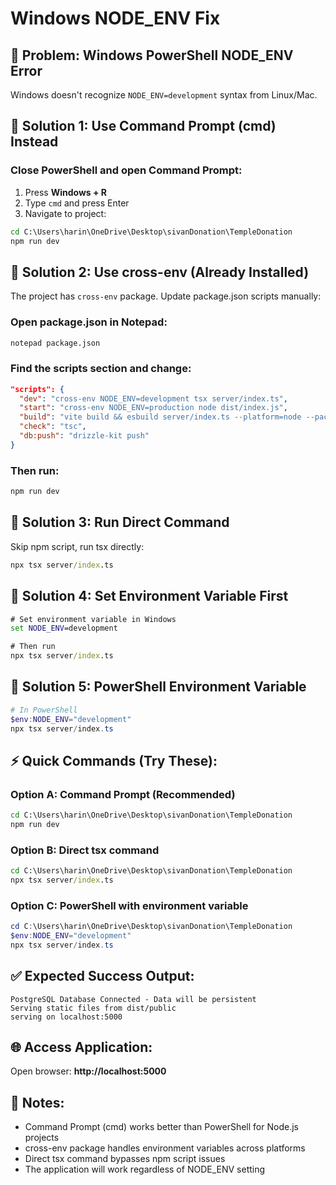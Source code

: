 # Windows NODE_ENV Fix

## 🚨 Problem: Windows PowerShell NODE_ENV Error

Windows doesn't recognize `NODE_ENV=development` syntax from Linux/Mac.

## 🔧 Solution 1: Use Command Prompt (cmd) Instead

### Close PowerShell and open Command Prompt:
1. Press **Windows + R**
2. Type `cmd` and press Enter
3. Navigate to project:

```cmd
cd C:\Users\harin\OneDrive\Desktop\sivanDonation\TempleDonation
npm run dev
```

## 🔧 Solution 2: Use cross-env (Already Installed)

The project has `cross-env` package. Update package.json scripts manually:

### Open package.json in Notepad:
```cmd
notepad package.json
```

### Find the scripts section and change:
```json
"scripts": {
  "dev": "cross-env NODE_ENV=development tsx server/index.ts",
  "start": "cross-env NODE_ENV=production node dist/index.js",
  "build": "vite build && esbuild server/index.ts --platform=node --packages=external --bundle --format=esm --outdir=dist",
  "check": "tsc",
  "db:push": "drizzle-kit push"
}
```

### Then run:
```cmd
npm run dev
```

## 🔧 Solution 3: Run Direct Command

Skip npm script, run tsx directly:

```cmd
npx tsx server/index.ts
```

## 🔧 Solution 4: Set Environment Variable First

```cmd
# Set environment variable in Windows
set NODE_ENV=development

# Then run
npx tsx server/index.ts
```

## 🔧 Solution 5: PowerShell Environment Variable

```powershell
# In PowerShell
$env:NODE_ENV="development"
npx tsx server/index.ts
```

## ⚡ Quick Commands (Try These):

### Option A: Command Prompt (Recommended)
```cmd
cd C:\Users\harin\OneDrive\Desktop\sivanDonation\TempleDonation
npm run dev
```

### Option B: Direct tsx command
```cmd
cd C:\Users\harin\OneDrive\Desktop\sivanDonation\TempleDonation
npx tsx server/index.ts
```

### Option C: PowerShell with environment variable
```powershell
cd C:\Users\harin\OneDrive\Desktop\sivanDonation\TempleDonation
$env:NODE_ENV="development"
npx tsx server/index.ts
```

## ✅ Expected Success Output:

```
PostgreSQL Database Connected - Data will be persistent
Serving static files from dist/public
serving on localhost:5000
```

## 🌐 Access Application:

Open browser: **http://localhost:5000**

## 📝 Notes:

- Command Prompt (cmd) works better than PowerShell for Node.js projects
- cross-env package handles environment variables across platforms
- Direct tsx command bypasses npm script issues
- The application will work regardless of NODE_ENV setting